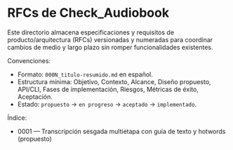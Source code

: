 # RFCs de Check_Audiobook

Este directorio almacena especificaciones y requisitos de producto/arquitectura (RFCs) versionadas y numeradas para coordinar cambios de medio y largo plazo sin romper funcionalidades existentes.

Convenciones:
- Formato: `000N_titulo-resumido.md` en español.
- Estructura mínima: Objetivo, Contexto, Alcance, Diseño propuesto, API/CLI, Fases de implementación, Riesgos, Métricas de éxito, Aceptación.
- Estado: `propuesto` → `en progreso` → `aceptado` → `implementado`.

Índice:
- 0001 — Transcripción sesgada multietapa con guía de texto y hotwords (propuesto)


